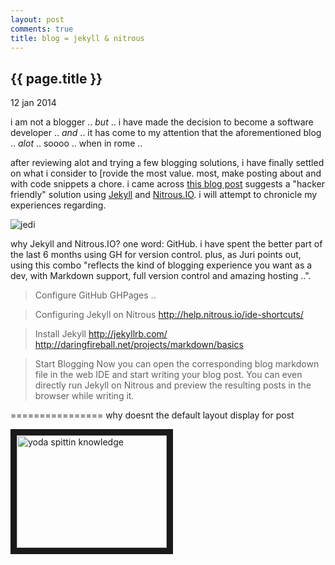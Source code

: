 ```yaml
---
layout: post
comments: true
title: blog = jekyll & nitrous
---
```


{{ page.title }}
----------------

<p class="meta">12 jan 2014</p>

i am not a blogger .. _but_ .. i have made the decision to become a software developer .. _and_ .. it has come to my attention that the aforementioned blog .. _alot_ .. soooo .. when in rome ..

after reviewing alot and trying a few blogging solutions, i have finally settled on what i consider to [rovide the most value. most, make posting about and with code snippets a chore. i came across [this blog post](http://juristr.com/blog/2013/05/blog-like-a-hacker-with-jekyll-and-nitrousio/ "Blog Like a Hacker with Jekyll and Nitrous.IO") suggests a "hacker friendly" solution using [Jekyll](http://jekyllrb.com/ "Jekyll") and [Nitrous.IO](https://www.nitrous.io/ "Nitrous"). i will attempt to chronicle my experiences regarding.

![jedi](http://cdn-s3-2.wanelo.com/product/image/1811289/x354.jpg "jedi")

why Jekyll and Nitrous.IO?
one word: GitHub. i have spent the better part of the last 6 months using GH for version control. plus, as Juri points out, using this combo "reflects the kind of blogging experience you want as a dev, with Markdown support, full version control and amazing hosting ..".

>Configure GitHub
GHPages ..

>Configuring Jekyll on Nitrous
http://help.nitrous.io/ide-shortcuts/

>Install Jekyll
http://jekyllrb.com/
http://daringfireball.net/projects/markdown/basics

>Start Blogging
Now you can open the corresponding blog markdown file in the web IDE and start writing your blog post. You can even directly run Jekyll on Nitrous and preview the resulting posts in the browser while writing it.

================
why doesnt the default layout display for post

<a href="http://www.youtube.com/watch?feature=player_embedded&v=BQ4yd2W50No
" target="_blank"><img src="http://img.youtube.com/vi/BQ4yd2W50No/0.jpg" 
alt="yoda spittin knowledge" width="240" height="180" border="10" /></a>

